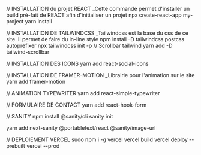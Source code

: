 // INSTALLATION du projet REACT
_Cette commande permet d'installer un build pré-fait de REACT afin d'initialiser un projet
npx create-react-app my-project
yarn install

// INSTALLATION DE TAILWINDCSS 
_Tailwindcss est la base du css de ce site. Il permet de faire du in-line style
npm install -D tailwindcss postcss autoprefixer
npx tailwindcss init -p
// Scrollbar tailwind
yarn add -D tailwind-scrollbar

// INSTALLATION DES ICONS
yarn add react-social-icons

// INSTALLATION DE FRAMER-MOTION
_Librairie pour l'animation sur le site
yarn add framer-motion

// ANIMATION TYPEWRITER
yarn add react-simple-typewriter 

// FORMULAIRE DE CONTACT
yarn add react-hook-form

// SANITY
npm install @sanity/cli
sanity init

yarn add next-sanity @portabletext/react @sanity/image-url



// DEPLOIEMENT VERCEL
sudo npm i -g vercel
vercel build
vercel deploy --prebuilt
vercel --prod